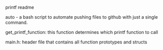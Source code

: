printf readme

auto - a bash script to automate pushing files to github with just a single command.

get_printf_function: this function determines which printf function to call 

main.h: header file that contains all function prototypes and structs
